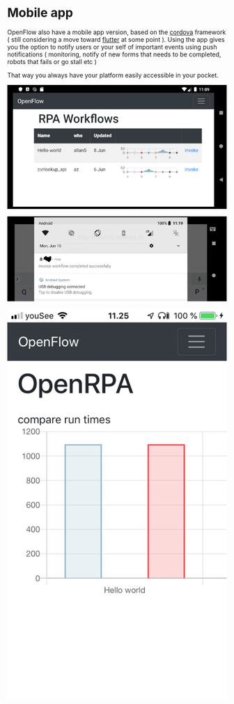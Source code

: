 # Mobile app

OpenFlow also have a mobile app version, based on the [cordova](https://cordova.apache.org/) framework ( still considering a move toward [flutter](https://flutter.dev/) at some point ). Using the app gives you the option to notify users or your self of important events using push notifications ( monitoring, notify of new forms that needs to be completed, robots that fails or go stall etc )

That way you always have your platform easily accessible in your pocket. 

![1560157793252](mobileapp/1560157793252.png)

![1560158438795](mobileapp/1560158438795.png)

![1560157234155](mobileapp/iphone.png)